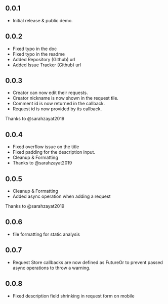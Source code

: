 ## 0.0.1

- Initial release & public demo.

## 0.0.2

- Fixed typo in the doc
- Fixed typo in the readme
- Added Repository (Github) url
- Added Issue Tracker (Github) url

## 0.0.3

- Creator can now edit their requests.
- Creator nickname is now shown in the request tile.
- Comment id is now returned in the callback.
- Request id is now provided by its callback.

Thanks to @sarahzayat2019

## 0.0.4

- Fixed overflow issue on the title
- Fixed padding for the description input.
- Cleanup & Formatting
- Thanks to @sarahzayat2019

## 0.0.5

- Cleanup & Formatting
- Added async operation when adding a request

Thanks to @sarahzayat2019

## 0.0.6

- file formatting for static analysis

## 0.0.7

- Request Store callbacks are now defined as FutureOr to prevent passed async operations to throw a warning.

## 0.0.8

- Fixed description field shrinking in request form on mobile
